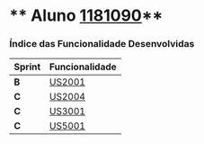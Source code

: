 ** Aluno  [1181090](./)** 
===============================


### Índice das Funcionalidade Desenvolvidas ###


| Sprint | Funcionalidade     |
|--------|--------------------|
| **B**  | [US2001](US2001/US2001.md) |
| **C**  | [US2004](US2004/US2004.md) |
| **C**  | [US3001](US3001/US3001.md) |
| **C**  | [US5001](US5001/US5001.md) |

